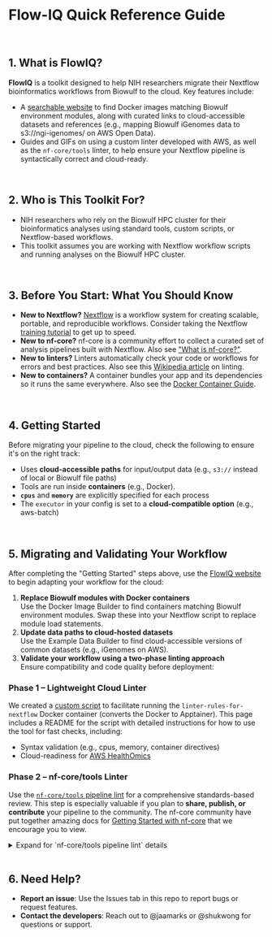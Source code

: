 # Flow-IQ Quick Reference Guide

<br>

## 1. What is FlowIQ?
   
**FlowIQ** is a toolkit designed to help NIH researchers migrate their Nextflow bioinformatics workflows from Biowulf to the cloud.
Key features include:
- A [searchable website](https://nci-dceg.github.io/Flow-IQ/) to find Docker images matching Biowulf environment modules, along with curated links to cloud-accessible datasets and references (e.g., mapping Biowulf iGenomes data to s3://ngi-igenomes/ on AWS Open Data).
- Guides and GIFs on using a custom linter developed with AWS, as well as the `nf-core/tools` linter, to help ensure your Nextflow pipeline is syntactically correct and cloud-ready.
  
<br>



## 2. Who is This Toolkit For?
- NIH researchers who rely on the Biowulf HPC cluster for their bioinformatics analyses using standard tools, custom scripts, or Nextflow-based workflows.
- This toolkit assumes you are working with Nextflow workflow scripts and running analyses on the Biowulf HPC cluster.

<br>



## 3. Before You Start: What You Should Know

   - **New to Nextflow?** [Nextflow](https://nextflow.io/docs/latest/index.html) is a workflow system for creating scalable, portable, and reproducible workflows. Consider taking the Nextflow [training tutorial](https://training.nextflow.io/2.0/) to get up to speed.
   - **New to nf-core?** nf-core is a community effort to collect a curated set of analysis pipelines built with Nextflow. Also see ["What is nf-core?"](https://nf-co.re/docs/usage/getting_started/introduction).
   - **New to linters?** Linters automatically check your code or workflows for errors and best practices. Also see this [Wikipedia article](https://en.wikipedia.org/wiki/Lint_(software)) on linting.
   - **New to containers?** A container bundles your app and its dependencies so it runs the same everywhere. Also see the [Docker Container Guide](https://docs.docker.com/get-started/workshop/).
   
<br>



## 4. Getting Started
   
Before migrating your pipeline to the cloud, check the following to ensure it's on the right track: 
- Uses **cloud-accessible paths** for input/output data (e.g., `s3://` instead of local or Biowulf file paths)
- Tools are run inside **containers** (e.g., Docker).
- **`cpus`** and **`memory`** are explicitly specified for each process
- The `executor` in your config is set to a **cloud-compatible option** (e.g., aws-batch)

<br>



## 5. Migrating and Validating Your Workflow
After completing the "Getting Started" steps above, use the [FlowIQ website](https://nci-dceg.github.io/Flow-IQ/) to begin adapting your workflow for the cloud:

1. **Replace Biowulf modules with Docker containers**<br>
Use the Docker Image Builder to find containers matching Biowulf environment modules. Swap these into your Nextflow script to replace module load statements.
1. **Update data paths to cloud-hosted datasets**<br>
Use the Example Data Builder to find cloud-accessible versions of common datasets (e.g., iGenomes on AWS).
1. **Validate your workflow using a two-phase linting approach**<br>
Ensure compatibility and code quality before deployment:

### Phase 1 – Lightweight Cloud Linter
We created a [custom script](https://github.com/NCI-DCEG/Flow-IQ/tree/main/scripts) to facilitate running the `linter-rules-for-nextflow` Docker container (converts the Docker to Apptainer).
This page includes a README for the script with detailed instructions for how to use the tool for fast checks, including:
- Syntax validation (e.g., cpus, memory, container directives)
- Cloud-readiness for [AWS HealthOmics](https://aws.amazon.com/healthomics/)
   
### Phase 2 – nf-core/tools Linter
Use the [`nf-core/tools` pipeline lint](https://nf-co.re/docs/guidelines/pipelines/requirements/linting) for a comprehensive standards-based review. This step is especially valuable if you plan to **share, publish, or contribute** your pipeline to the community. The nf-core community have put together amazing docs for [Getting Started with nf-core](https://nf-co.re/docs/usage/getting_started/introduction) that we encourage you to view.

<details>
  <summary>Expand for `nf-core/tools pipeline lint` details</summary>

<br>

**Why use nf-core/tools?**
The `nf-core` initiative promotes standardized, reproducible pipelines for the bioinformatics community. The linting tool checks your pipeline against [core requirements](https://nf-co.re/docs/guidelines/pipelines/overview) and highlights areas for improvement.

* Ensures your pipeline adheres to community best practices
* Verifies metadata, naming conventions, documentation, and structure
* Flags both required and [recommended](https://nf-co.re/docs/guidelines/pipelines/overview#recommendations) improvements

If your goal is collaboration or publication, using this tool is highly recommended.

</details>


<br>


## 6. Need Help?
* **Report an issue**: Use the Issues tab in this repo to report bugs or request features.
* **Contact the developers**: Reach out to @jaamarks or @shukwong for questions or support.
